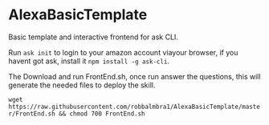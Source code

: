 # AlexaBasicTemplate

Basic template and interactive frontend for ask CLI.

Run `ask init` to login to your amazon account viayour browser, if you havent got ask, install it `npm install -g ask-cli`.

The Download and run FrontEnd.sh, once run answer the questions, this will generate the needed files to deploy the skill.

`wget https://raw.githubusercontent.com/robbalmbra1/AlexaBasicTemplate/master/FrontEnd.sh && chmod 700 FrontEnd.sh`
